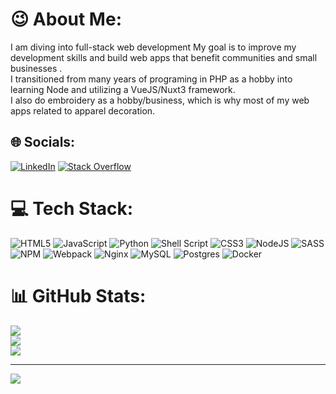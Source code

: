 # 😉 About Me:
I am diving into full-stack web development My goal is to improve my development skills and build web apps that benefit communities and small businesses .<br>I transitioned from many years of programing in PHP as a hobby into learning Node and utilizing a VueJS/Nuxt3 framework.<br>I also do embroidery as a hobby/business, which is why most of my web apps related to apparel decoration.

## 🌐 Socials:
[![LinkedIn](https://img.shields.io/badge/LinkedIn-%230077B5.svg?logo=linkedin&logoColor=white)](https://www.linkedin.com/in/matthew-enderle-116b6370/)  [![Stack Overflow](https://img.shields.io/badge/-Stackoverflow-FE7A16?logo=stack-overflow&logoColor=white)](https://stackoverflow.com/users/2321486/matthewenderle/?tab=profile)

# 💻 Tech Stack:
![HTML5](https://img.shields.io/badge/html5-%23E34F26.svg?style=for-the-badge&logo=html5&logoColor=white) ![JavaScript](https://img.shields.io/badge/javascript-%23323330.svg?style=for-the-badge&logo=javascript&logoColor=%23F7DF1E) ![Python](https://img.shields.io/badge/python-3670A0?style=for-the-badge&logo=python&logoColor=ffdd54) ![Shell Script](https://img.shields.io/badge/shell_script-%23121011.svg?style=for-the-badge&logo=gnu-bash&logoColor=white) ![CSS3](https://img.shields.io/badge/css3-%231572B6.svg?style=for-the-badge&logo=css3&logoColor=white) ![NodeJS](https://img.shields.io/badge/node.js-6DA55F?style=for-the-badge&logo=node.js&logoColor=white) ![SASS](https://img.shields.io/badge/SASS-hotpink.svg?style=for-the-badge&logo=SASS&logoColor=white) ![NPM](https://img.shields.io/badge/NPM-%23000000.svg?style=for-the-badge&logo=npm&logoColor=white) ![Webpack](https://img.shields.io/badge/webpack-%238DD6F9.svg?style=for-the-badge&logo=webpack&logoColor=black) ![Nginx](https://img.shields.io/badge/nginx-%23009639.svg?style=for-the-badge&logo=nginx&logoColor=white) ![MySQL](https://img.shields.io/badge/mysql-%2300f.svg?style=for-the-badge&logo=mysql&logoColor=white) ![Postgres](https://img.shields.io/badge/postgres-%23316192.svg?style=for-the-badge&logo=postgresql&logoColor=white) ![Docker](https://img.shields.io/badge/docker-%230db7ed.svg?style=for-the-badge&logo=docker&logoColor=white)
# 📊 GitHub Stats:
![](https://github-readme-stats.vercel.app/api?username=matthewenderle&theme=dark&hide_border=false&include_all_commits=false&count_private=false)<br/>
![](https://github-readme-streak-stats.herokuapp.com/?user=matthewenderle&theme=dark&hide_border=false)<br/>
![](https://github-readme-stats.vercel.app/api/top-langs/?username=matthewenderle&theme=dark&hide_border=false&include_all_commits=false&count_private=false&layout=compact)

---
[![](https://visitcount.itsvg.in/api?id=matthewenderle&label=Profile%20Views&color=1&pretty=true)](https://visitcount.itsvg.in)
